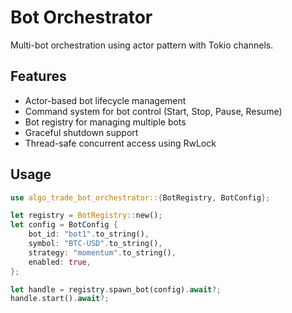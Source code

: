 # Bot Orchestrator

Multi-bot orchestration using actor pattern with Tokio channels.

## Features

- Actor-based bot lifecycle management
- Command system for bot control (Start, Stop, Pause, Resume)
- Bot registry for managing multiple bots
- Graceful shutdown support
- Thread-safe concurrent access using RwLock

## Usage

```rust
use algo_trade_bot_orchestrator::{BotRegistry, BotConfig};

let registry = BotRegistry::new();
let config = BotConfig {
    bot_id: "bot1".to_string(),
    symbol: "BTC-USD".to_string(),
    strategy: "momentum".to_string(),
    enabled: true,
};

let handle = registry.spawn_bot(config).await?;
handle.start().await?;
```

